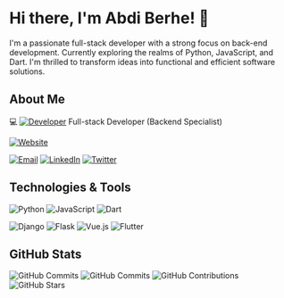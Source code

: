 # Hi there, I'm Abdi Berhe! 👋

I'm a passionate full-stack developer with a strong focus on back-end development. Currently exploring the realms of Python, JavaScript, and Dart. I'm thrilled to transform ideas into functional and efficient software solutions.

## About Me

  💻 [![Developer](https://img.shields.io/badge/-Developer-000000?style=flat-square&logo=code&logoColor=white)](https://example.com) Full-stack Developer (Backend Specialist)
  
  [![Website](https://img.shields.io/badge/-Website-41B883?style=flat-square&logo=vue.js&logoColor=white)](https://abdi-berhe.onrende.com)
  
  [![Email](https://img.shields.io/badge/-Email-D14836?style=flat-square&logo=gmail&logoColor=white)](mailto:abdiberhe@gmail.com) [![LinkedIn](https://img.shields.io/badge/-LinkedIn-0077B5?style=flat-square&logo=linkedin&logoColor=white)](https://linkedin.com/in/abdi-berhe) [![Twitter](https://img.shields.io/badge/-Twitter-1DA1F2?style=flat-square&logo=twitter&logoColor=white)](https://twitter.com/abdi_berhe)

## Technologies & Tools

![Python](https://img.shields.io/badge/-Python-3776AB?style=flat-square&logo=python&logoColor=white) ![JavaScript](https://img.shields.io/badge/-JavaScript-F7DF1E?style=flat-square&logo=javascript&logoColor=white) ![Dart](https://img.shields.io/badge/-Dart-0175C2?style=flat-square&logo=dart&logoColor=white)

![Django](https://img.shields.io/badge/-Django-092E20?style=flat-square&logo=django&logoColor=white) ![Flask](https://img.shields.io/badge/-Flask-000000?style=flat-square&logo=flask&logoColor=white) ![Vue.js](https://img.shields.io/badge/-Vue.js-4FC08D?style=flat-square&logo=vue.js&logoColor=white)
![Flutter](https://img.shields.io/badge/-Flutter-02569B?style=flat-square&logo=flutter&logoColor=white)

## GitHub Stats

![GitHub Commits](https://img.shields.io/github/last-commit/abdi-bb/abdi-bb?label=Last%20Commit)
![GitHub Commits](https://img.shields.io/github/commit-activity/y/abdi-bb/abdi-bb?label=Total%20Commits)
![GitHub Contributions](https://img.shields.io/github/contributions/abdi-bb/abdi-bb?style=flat-square&logo=github)
![GitHub Stars](https://img.shields.io/github/stars/abdi-bb/abdi-bb?style=flat-square&logo=github)

<!-- ## My GitHub Projects

[![Project 1](https://github-readme-stats.vercel.app/api/pin/?username=abdi-bb&repo=project-1&show_owner=true)](https://github.com/abdi-bb/project-1)
[![Project 2](https://github-readme-stats.vercel.app/api/pin/?username=abdi-bb&repo=project-2&show_owner=true)](https://github.com/abdi-bb/project-2) -->
